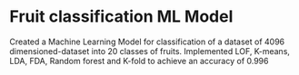 # Fruit classification ML Model
Created a Machine Learning Model for classification of a dataset of 4096 dimensioned-dataset into 20 classes of fruits. Implemented LOF, K-means, LDA, FDA, Random forest and K-fold to achieve an accuracy of 0.996
